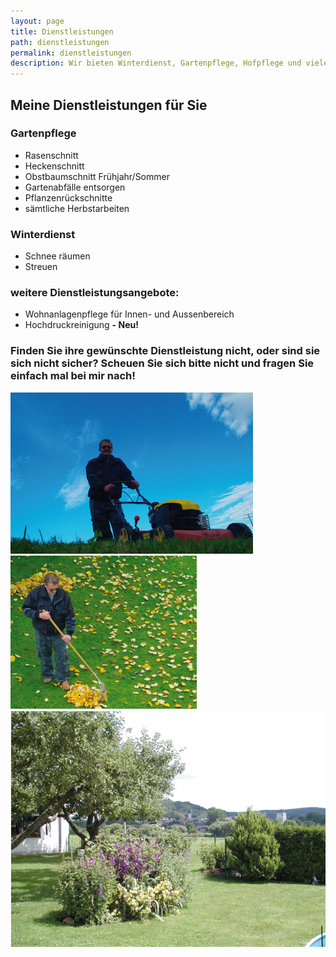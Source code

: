 ```yaml
---
layout: page
title: Dienstleistungen
path: dienstleistungen
permalink: dienstleistungen
description: Wir bieten Winterdienst, Gartenpflege, Hofpflege und vieles mehr in Regenstauf, Regensburg, Schwandorf und Umgebung!
---
```


<h2>Meine Dienstleistungen für Sie</h2>
<div class="row">
<div class="6u 12u$(small)">

<h3>Gartenpflege</h3>
<ul>
<li>Rasenschnitt</li>
<li>Heckenschnitt</li>
<li>Obstbaumschnitt Frühjahr/Sommer</li>
<li>Gartenabfälle entsorgen</li>
<li>Pflanzenrückschnitte</li>
<li>sämtliche Herbstarbeiten</li>
</ul>

<h3>Winterdienst</h3>
<ul>
<li>Schnee räumen</li>
<li>Streuen</li>
</ul>

</div>
<div class="6u$ 12u$(small)">

<h3>weitere Dienstleistungsangebote:</h3>
<ul>
<li>Wohnanlagenpflege für Innen- und Aussenbereich</li>
<li>Hochdruckreinigung <b> - Neu!</b></li>
</ul>

</div>
</div>
<h3>Finden Sie ihre gewünschte Dienstleistung nicht, oder sind sie sich nicht sicher? Scheuen Sie sich bitte nicht und fragen Sie einfach mal bei mir nach!</h3>
<!-- Image -->

<div class="box alt">
<div class="row 50% uniform">
<div class="4u"><span class="image fit"><a href="assets/images/P003.jpg" data-lightbox="gallery"><img src="assets/images/P003.jpg" alt="" /></a></span></div>
<div class="4u"><span class="image fit"><a href="assets/images/P004.jpg" data-lightbox="gallery"><img src="assets/images/P004.jpg" alt="" /></a></span></div>
<div class="4u"><span class="image fit"><a href="assets/images/P005.jpg" data-lightbox="gallery"><img src="assets/images/P005.jpg" alt="" /></a></span></div>
</div>
</div>

